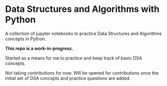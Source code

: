 # Data Structures and Algorithms with Python

A collection of jupyter notebooks to practice Data Structures and Algorithms concepts in Python.

**This repo is a work-in-progress.**

Started as a means for me to practice and keep track of basic DSA concepts. 

Not taking contributions for now. Will be opened for contributions once the initial set of DSA concepts and practice questions are added.
